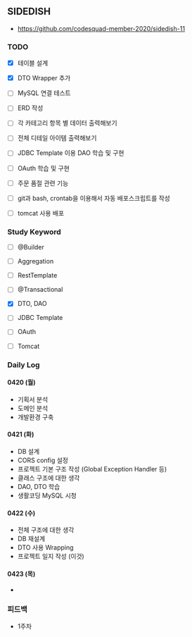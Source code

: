 ## SIDEDISH

- https://github.com/codesquad-member-2020/sidedish-11

### TODO

- [x] 테이블 설계
- [x] DTO Wrapper 추가
- [ ] MySQL 연결 테스트
- [ ] ERD 작성
- [ ] 각 카테고리 항목 별 데이터 출력해보기
- [ ] 전체 디테일 아이템 출력해보기
- [ ] JDBC Template 이용 DAO 학습 및 구현
- [ ] OAuth 학습 및 구현
- [ ] 주문 품절 관련 기능
- [ ] git과 bash, crontab을 이용해서 자동 배포스크립트를 작성
- [ ] tomcat 사용 배포



### Study Keyword

- [ ] @Builder
- [ ] Aggregation
- [ ] RestTemplate
- [ ] @Transactional
- [x] DTO, DAO
- [ ] JDBC Template
- [ ] OAuth
- [ ] Tomcat



### Daily Log

#### 0420 (월)

- 기획서 분석
- 도메인 분석
- 개발환경 구축

#### 0421 (화)

- DB 설계
- CORS config 설정
- 프로젝트 기본 구조 작성 (Global Exception Handler 등)
- 클래스 구조에 대한 생각
- DAO, DTO 학습
- 생활코딩 MySQL 시청

#### 0422 (수)

- 전체 구조에 대한 생각
- DB 재설계
- DTO 사용 Wrapping
- 프로젝트 일지 작성 (이것)

#### 0423 (목)

- 



### 피드백

- 1주차

